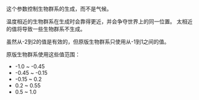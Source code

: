 这个参数控制生物群系的生成，而不是气候。

温度相近的生物群系在生成时会靠得更近，并会争夺世界上的同一位置。 太相近的值将导致一些生物群系不生成。

虽然从-2到2的值是有效的，但原版生物群系只使用从-1到1之间的值。

原版生物群系使用这些值范围：

* -1.0 ~ -0.45
* -0.45 ~ -0.15
* -0.15 ~ 0.2
* 0.2 ~ 0.55
* 0.5 ~ 1.0